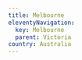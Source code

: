 ```yaml
---
title: Melbourne
eleventyNavigation:
  key: Melbourne
  parent: Victoria
country: Australia
---
```

